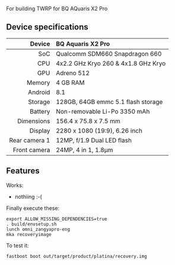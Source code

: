 For building TWRP for BQ AQuaris X2 Pro 



## Device specifications

| Device       | BQ Aquaris X2 Pro                                  |
| -----------: | :-------------------------------------------------- |
| SoC          | Qualcomm SDM660 Snapdragon 660                      |
| CPU          | 4x2.2 GHz Kryo 260 & 4x1.8 GHz Kryo	      	     |
| GPU          | Adreno 512                                          |
| Memory       | 4 GB RAM                      |
| Android      | 8.1                                      	     |
| Storage      | 128GB, 64GB emmc 5.1 flash storage  		     |
| Battery      | Non-removable Li-Po 3350 mAh                  	     |
| Dimensions   | 156.4 x 75.8 x 7.5 mm                               |
| Display      | 2280 x 1080 (19:9), 6.26 inch                       |
| Rear camera 1| 12MP, f/1.9 Dual LED flash                          |
| Front camera | 24MP, 4 in 1, 1.8µm  		 		     |


## Features

Works:

- nothiing :-(

Finally execute these:

```
export ALLOW_MISSING_DEPENDENCIES=true
. build/envsetup.sh
lunch omni_zangyapro-eng 
mka recoveryimage
```

To test it:

```
fastboot boot out/target/product/platina/recovery.img
```





